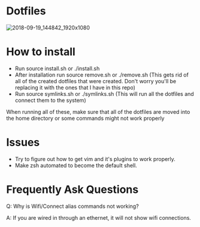 # Dotfiles

![2018-09-19_144842_1920x1080](https://user-images.githubusercontent.com/30446022/45889706-1ed44180-bd8f-11e8-9a9e-07ef7399dd8b.png)

# How to install

- Run source install.sh or ./install.sh
- After installation run source remove.sh or ./remove.sh (This gets rid of all of the created dotfiles that were created. Don't worry you'll be replacing it with the ones that I have in this repo)
- Run source symlinks.sh or ./symlinks.sh (This will run all the dotfiles and connect them to the system)

When running all of these, make sure that all of the dotfiles are moved into the home directory or some commands might not work properly

# Issues

- Try to figure out how to get vim and it's plugins to work properly.
- Make zsh automated to become the default shell.

# Frequently Ask Questions

Q: Why is Wifi/Connect alias commands not working? 

A: If you are wired in through an ethernet, it will not show wifi connections.
